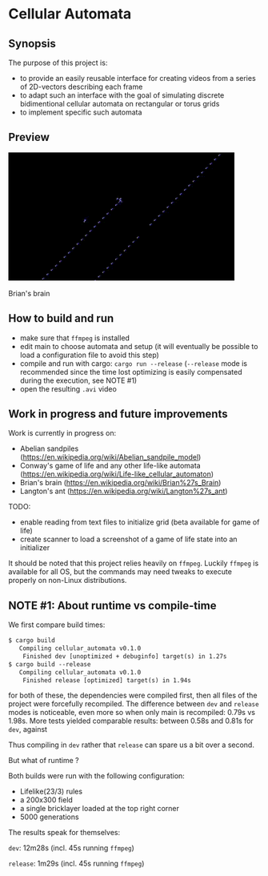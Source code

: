 # Cellular Automata

## Synopsis

The purpose of this project is:
- to provide an easily reusable interface for creating videos from a series of 2D-vectors describing each frame
- to adapt such an interface with the goal of simulating discrete bidimentional cellular automata on rectangular or torus grids
- to implement specific such automata

## Preview

![Brian's brain](img/brain_capture.gif)

Brian's brain

## How to build and run

- make sure that `ffmpeg` is installed
- edit main to choose automata and setup (it will eventually be possible to load a configuration file to avoid this step)
- compile and run with cargo: `cargo run --release` (`--release` mode is recommended since the time lost optimizing is easily compensated during the execution, see NOTE #1)
- open the resulting `.avi` video


## Work in progress and future improvements

Work is currently in progress on:
- Abelian sandpiles (https://en.wikipedia.org/wiki/Abelian_sandpile_model)
- Conway's game of life and any other life-like automata (https://en.wikipedia.org/wiki/Life-like_cellular_automaton)
- Brian's brain (https://en.wikipedia.org/wiki/Brian%27s_Brain)
- Langton's ant (https://en.wikipedia.org/wiki/Langton%27s_ant)


TODO:
- enable reading from text files to initialize grid (beta available for game of life)
- create scanner to load a screenshot of a game of life state into an initializer


It should be noted that this project relies heavily on `ffmpeg`. Luckily `ffmpeg` is available for all OS, but the commands may need tweaks to execute properly on non-Linux distributions.


## NOTE #1: About runtime vs compile-time

We first compare build times:
```
$ cargo build
   Compiling cellular_automata v0.1.0
    Finished dev [unoptimized + debuginfo] target(s) in 1.27s
$ cargo build --release
   Compiling cellular_automata v0.1.0
    Finished release [optimized] target(s) in 1.94s
```

for both of these, the dependencies were compiled first, then all files of the project were forcefully recompiled. The difference between `dev` and `release` modes is noticeable, even more so when only main is recompiled: 0.79s vs 1.98s.
More tests yielded comparable results: between 0.58s and 0.81s for `dev`, against

Thus compiling in `dev` rather that `release` can spare us a bit over a second.

But what of runtime ?

Both builds were run with the following configuration:
- Lifelike(23/3) rules
- a 200x300 field
- a single bricklayer loaded at the top right corner
- 5000 generations

The results speak for themselves:

`dev`: 12m28s (incl. 45s running `ffmpeg`)

`release`: 1m29s (incl. 45s running `ffmpeg`)
